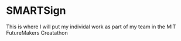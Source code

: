 # SMARTSign
This is where I will put my individal work as part of my team in the MIT FutureMakers Creatathon

